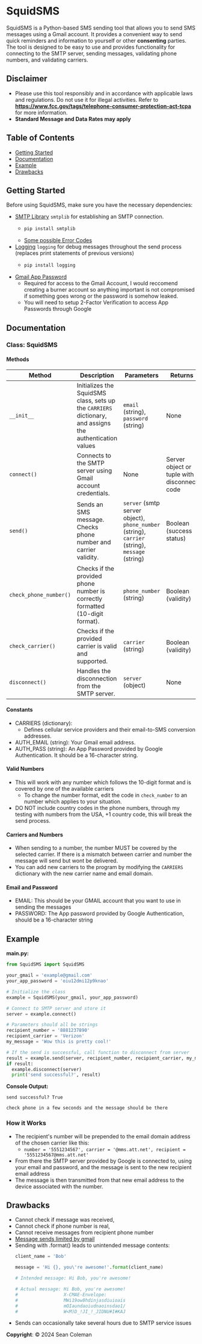 # SquidSMS
SquidSMS is a Python-based SMS sending tool that allows you to send SMS messages using a Gmail account. It provides a convenient way to send quick reminders and information to yourself or other **consenting** parties. The tool is designed to be easy to use and provides functionality for connecting to the SMTP server, sending messages, validating phone numbers, and validating carriers.

## Disclaimer
- Please use this tool responsibly and in accordance with applicable laws and regulations. Do not use it for illegal activities.
Refer to **https://www.fcc.gov/tags/telephone-consumer-protection-act-tcpa** for more information.
- **Standard Message and Data Rates may apply**

## Table of Contents
- [Getting Started](#getting-started)
- [Documentation](#documentation)
- [Example](#example)
- [Drawbacks](#drawbacks)

## Getting Started
Before using SquidSMS, make sure you have the necessary dependencies:
- [SMTP Library](https://docs.python.org/3/library/smtplib.html) `smtplib` for establishing an SMTP connection.
  - ```bash
    pip install smtplib
  - [Some possible Error Codes](https://www.arclab.com/en/kb/email/smtp-response-codes-error-messages.html#:~:text=SMTP%20Error%20221&text=Error%20221%20is%20an%20authentication,and%20user%2Fpassword%20is%20correct.)
- [Logging]() `logging` for debug messages throughout the send process (replaces print statements of previous versions)
  - ```bash
    pip install logging
- [Gmail App Password](https://support.google.com/accounts/answer/185833?hl=en)
  - Required for access to the Gmail Account, I would reccomend creating a burner account so anything important is not compromised if something goes wrong or the password is somehow leaked.
  - You will need to setup 2-Factor Verification to access App Passwords through Google

## Documentation
### Class: SquidSMS
#### Methods
| Method                | Description                                                                             | Parameters                                     | Returns |
|-----------------------|-----------------------------------------------------------------------------------------|-------------------------------------------------|---------|
| `__init__`           | Initializes the SquidSMS class, sets up the `CARRIERS` dictionary, and assigns the authentication values                            | `email` (string), `password` (string)                                            | None    |
| `connect()`           | Connects to the SMTP server using Gmail account credentials.                            | None                                            | Server object or tuple with disconnect code    |
| `send()`              | Sends an SMS message. Checks phone number and carrier validity.                         | `server` (smtp server object), `phone_number` (string), `carrier` (string), `message` (string) | Boolean (success status)                        |
| `check_phone_number()`| Checks if the provided phone number is correctly formatted (10-digit format).            | `phone_number` (string)                        | Boolean (validity)                              |
| `check_carrier()`     | Checks if the provided carrier is valid and supported.                                  | `carrier` (string)                             | Boolean (validity)                              |
| `disconnect()`        | Handles the disconnection from the SMTP server.                                        | `server` (object)                              | None    |
#### Constants
- CARRIERS (dictionary):
  - Defines cellular service providers and their email-to-SMS conversion addresses.
- AUTH_EMAIL (string): Your Gmail email address.
- AUTH_PASS (string): An App Password provided by Google Authentication. It should be a 16-character string.
#### Valid Numbers
- This will work with any number which follows the 10-digit format and is covered by one of the available carriers
  - To change the number format, edit the code in `check_number` to an number which applies to your situation.
- DO NOT include country codes in the phone numbers, through my testing with numbers from the USA, +1 country code, this will break the send process.
#### Carriers and Numbers
- When sending to a number, the number MUST be covered by the selected carrier. If there is a mismatch between carrier and number the message will send but wont be delivered.
- You can add new carriers to the program by modifying the `CARRIERS` dictionary with the new carrier name and email domain.
#### Email and Password
- EMAIL: This should be your GMAIL account that you want to use in sending the messages
- PASSWORD: The App password provided by Google Authentication, should be a 16-character string

## Example
**main.py:**
  ```python
  from SquidSMS import SquidSMS

  your_gmail = 'example@gmail.com'
  your_app_password = 'oiu12dmi12p9knao'

  # Initialize the class
  example = SquidSMS(your_gmail, your_app_password)

  # Connect to SMTP server and store it
  server = example.connect()

  # Parameters should all be strings
  recipient_number = '8881237890'
  recipient_carrier = 'Verizon'
  my_message = 'Wow this is pretty cool!'

  # If the send is successful, call function to disconnect from server
  result = example.send(server, recipient_number, recipient_carrier, my_message)
  if result:
    example.disconnect(server)
    print('send successful?', result)
  ```
**Console Output:**
```
send successful? True

check phone in a few seconds and the message should be there
```
### How it Works
- The recipient's number will be prepended to the email domain address of the chosen carrier like this:
  - `number = '5551234567', carrier = '@mms.att.net', recipient = '5551234567@mms.att.net'`
- From there the SMTP server provided by Google is connected to, using your email and password, and the message is sent to the new recipient email address
- The message is then transmitted from that new email address to the device associated with the number.

## Drawbacks
- Cannot check if message was received,
- Cannot check if phone number is real,
- Cannot receive messages from recipient phone number
- [Message sends limited by gmail](https://support.google.com/a/answer/2956491#sendinglimitsforrelay&zippy=%2Creview-sending-limits-for-the-smtp-relay-service)
- Sending with .format() leads to unintended message contents:
  ```python
  client_name = 'Bob'
  
  message = 'Hi {}, you\'re awesome!'.format(client_name)
  
  # Intended message: Hi Bob, you're awesome!
  
  # Actual message: Hi Bob, you're awesome!
  #                 X-CMAE-Envelope:
  #                 MWi19ow8hdinjasdiuioais
  #                 mOIaundaoiudnaoinsdao1/
  #                 W<M)D_!JI_!_JIDNU#I#KAJ
  
  ```
- Sends can occasionally take several hours due to SMTP service issues

**Copyright**: © 2024 Sean Coleman
